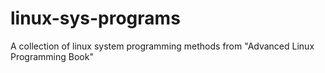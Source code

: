 linux-sys-programs
==================

A collection of linux system programming methods from "Advanced Linux Programming Book"